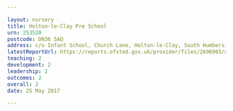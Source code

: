 ```yaml
---

layout: nursery
title: Holton-le-Clay Pre School
urn: 253520
postcode: DN36 5AQ
address: c/o Infant School, Church Lane, Holton-le-Clay, South Humberside, DN36 5AQ
latestReportUrl: https://reports.ofsted.gov.uk/provider/files/2696903/urn/253520.pdf
teaching: 2
development: 2
leadership: 2
outcomes: 2
overall: 2
date: 25 May 2017

---
```


